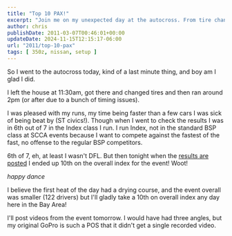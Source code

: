 ```yaml
---
title: "Top 10 PAX!"
excerpt: "Join me on my unexpected day at the autocross. From tire changes to timing issues, enjoy the thrill of racing and celebrate a top-10 finish."
author: chris
publishDate: 2011-03-07T00:46:01+00:00
updateDate: 2024-11-15T12:15:17-06:00
url: "2011/top-10-pax"
tags: [ 350z, nissan, setup ]
---
```


So I went to the autocross today, kind of a last minute thing, and boy am I glad I did.

I left the house at 11:30am, got there and changed tires and then ran around 2pm (or after due to a bunch of timing issues).

I was pleased with my runs, my time being faster than a few cars I was sick of being beat by (ST civics!). Though when I went to check the results I was in 6th out of 7 in the Index class I run. I run Index, not in the standard BSP class at SCCA events because I want to compete against the fastest of the fast, no offense to the regular BSP competitors.

6th of 7, eh, at least I wasn't DFL. But then tonight when the [results are posted](https://web.archive.org/web/20120622085634/http://www.sfr-solo.org/solo2/Results/2011/Championship/round04.html) I ended up 10th on the overall index for the event! Woot!

*happy dance*

I believe the first heat of the day had a drying course, and the event overall was smaller (122 drivers) but I'll gladly take a 10th on overall index any day here in the Bay Area!

I'll post videos from the event tomorrow. I would have had three angles, but my original GoPro is such a POS that it didn't get a single recorded video.


